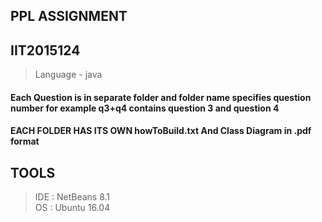 ## PPL ASSIGNMENT 
## IIT2015124
>Language - java

#### Each Question is in separate folder and folder name specifies question number for example q3+q4 contains question 3 and question 4
#### EACH FOLDER HAS ITS OWN howToBuild.txt And Class Diagram in .pdf format
## TOOLS
> IDE : NetBeans 8.1 <br>
> OS : Ubuntu 16.04 
